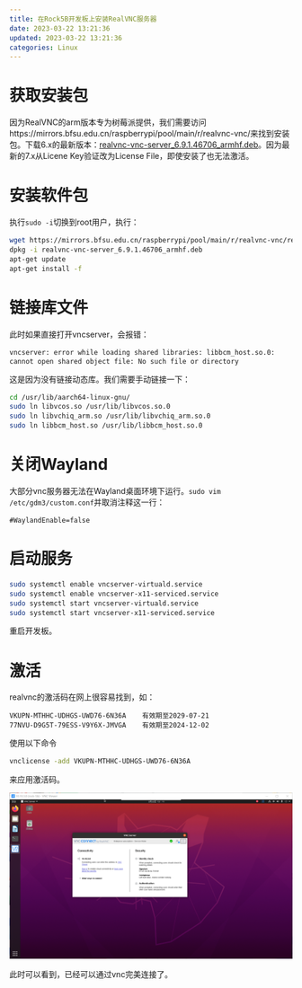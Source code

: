 ```yaml
---
title: 在Rock5B开发板上安装RealVNC服务器
date: 2023-03-22 13:21:36
updated: 2023-03-22 13:21:36
categories: Linux
---
```



# 获取安装包

因为RealVNC的arm版本专为树莓派提供，我们需要访问https://mirrors.bfsu.edu.cn/raspberrypi/pool/main/r/realvnc-vnc/来找到安装包。下载6.x的最新版本：[realvnc-vnc-server_6.9.1.46706_armhf.deb](https://mirrors.bfsu.edu.cn/raspberrypi/pool/main/r/realvnc-vnc/realvnc-vnc-server_6.9.1.46706_armhf.deb)。因为最新的7.x从Licene Key验证改为License File，即使安装了也无法激活。

<!--more-->

# 安装软件包

执行`sudo -i`切换到root用户，执行：

```bash
wget https://mirrors.bfsu.edu.cn/raspberrypi/pool/main/r/realvnc-vnc/realvnc-vnc-server_6.9.1.46706_armhf.deb
dpkg -i realvnc-vnc-server_6.9.1.46706_armhf.deb
apt-get update
apt-get install -f
```

# 链接库文件

此时如果直接打开vncserver，会报错：

```
vncserver: error while loading shared libraries: libbcm_host.so.0: cannot open shared object file: No such file or directory
```

这是因为没有链接动态库。我们需要手动链接一下：

```bash
cd /usr/lib/aarch64-linux-gnu/
sudo ln libvcos.so /usr/lib/libvcos.so.0
sudo ln libvchiq_arm.so /usr/lib/libvchiq_arm.so.0
sudo ln libbcm_host.so /usr/lib/libbcm_host.so.0
```

# 关闭Wayland

大部分vnc服务器无法在Wayland桌面环境下运行。`sudo vim /etc/gdm3/custom.conf`并取消注释这一行：

```
#WaylandEnable=false
```

# 启动服务

```bash
sudo systemctl enable vncserver-virtuald.service
sudo systemctl enable vncserver-x11-serviced.service
sudo systemctl start vncserver-virtuald.service
sudo systemctl start vncserver-x11-serviced.service
```

重启开发板。

# 激活

realvnc的激活码在网上很容易找到，如：

```
VKUPN-MTHHC-UDHGS-UWD76-6N36A    有效期至2029-07-21
77NVU-D9G5T-79ESS-V9Y6X-JMVGA    有效期至2024-12-02
```

使用以下命令

```bash
vnclicense -add VKUPN-MTHHC-UDHGS-UWD76-6N36A
```

来应用激活码。

![connect-via-realvnc](/legacy/imgs/081932238c611ee75684ef379a1e5f85.png)

此时可以看到，已经可以通过vnc完美连接了。
